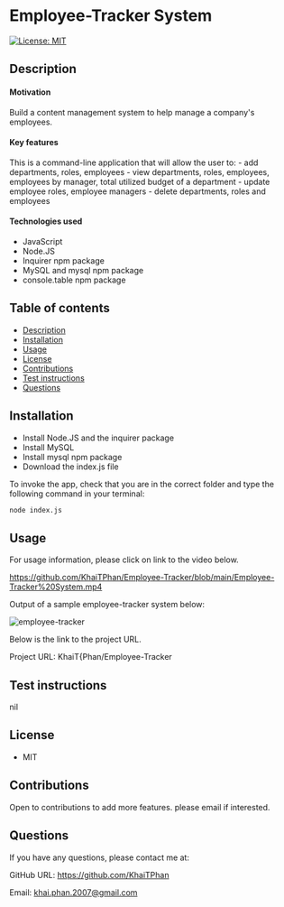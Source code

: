 # Employee-Tracker System

[![License: MIT](https://img.shields.io/badge/License-MIT-yellow.svg)](https://opensource.org/licenses/MIT)

## Description

#### Motivation

Build a content management system to help manage a company's employees.

#### Key features

This is a command-line application that will allow the user to: - add departments, roles, employees - view departments, roles, employees, employees by manager, total utilized budget of a department - update employee roles, employee managers - delete departments, roles and employees

#### Technologies used

* JavaScript
* Node.JS
* Inquirer npm package
* MySQL and mysql npm package
* console.table npm package

## Table of contents

<!--ts-->
* [Description](#Description)
* [Installation](#Installation)
* [Usage](#Usage)
* [License](#License)
* [Contributions](#Contributions)
* [Test instructions](#Test-instructions)
* [Questions](#Questions)
<!--te-->

## Installation

* Install Node.JS and the inquirer package
* Install MySQL
* Install mysql npm package 
* Download the index.js file

To invoke the app, check that you are in the correct folder and type the following command in your terminal:

```bash
node index.js
```

## Usage

For usage information, please click on link to the video below.

https://github.com/KhaiTPhan/Employee-Tracker/blob/main/Employee-Tracker%20System.mp4

Output of a sample employee-tracker system below:

![employee-tracker](https://user-images.githubusercontent.com/74043730/109792424-9d737f80-7c67-11eb-97f3-428bb2feaefc.PNG)

Below is the link to the project URL.

Project URL: KhaiT{Phan/Employee-Tracker

## Test instructions

nil

## License

* MIT

## Contributions

Open to contributions to add more features. please email if interested.

## Questions

If you have any questions, please contact me at:

GitHub URL: https://github.com/KhaiTPhan

Email: khai.phan.2007@gmail.com
